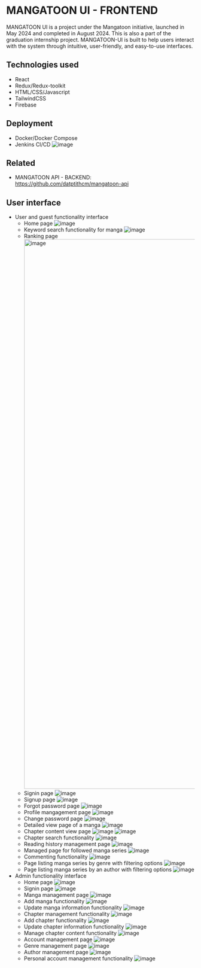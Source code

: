 # MANGATOON UI - FRONTEND
MANGATOON UI is a project under the Mangatoon initiative, launched in May 2024 and completed in August 2024. This is also a part of the graduation internship project. MANGATOON-UI is built to help users interact with the system through intuitive, user-friendly, and easy-to-use interfaces.
## Technologies used
- React
- Redux/Redux-toolkit
- HTML/CSS/Javascript
- TailwindCSS
- Firebase
## Deployment
- Docker/Docker Compose
- Jenkins CI/CD
![image](https://github.com/user-attachments/assets/5f92039c-2d28-40d7-b747-fb0b6ae952bb)
## Related
- MANGATOON API - BACKEND: https://github.com/datptithcm/mangatoon-api
## User interface
- User and guest functionality interface
  + Home page
    ![image](https://github.com/user-attachments/assets/a82b1da2-180b-4180-9c09-de2ec70054dd)
  + Keyword search functionality for manga
    ![image](https://github.com/user-attachments/assets/2b2f0a66-e288-4004-91d6-af63bedb41e4)
  + Ranking page
    <img width="1470" alt="image" src="https://github.com/user-attachments/assets/9ce62e35-635f-4cf0-afe1-b231ed835721">
  + Signin page
    ![image](https://github.com/user-attachments/assets/aa7f4525-dcbd-44ba-bb9b-021f0133f97c)
  + Signup page
    ![image](https://github.com/user-attachments/assets/668e5ce2-8f21-4c5b-9573-56e33d519b67)
  + Forgot password page
    ![image](https://github.com/user-attachments/assets/4230ff0b-c128-4d99-84ef-b5fbcac2af2e)
  + Profile mangagement page
    ![image](https://github.com/user-attachments/assets/78eecf03-a5b8-4768-a951-fde5d4d49352)
  + Change password page
    ![image](https://github.com/user-attachments/assets/1866e95b-fe95-4f85-b267-14493fa8c25a)
  + Detailed view page of a manga
    ![image](https://github.com/user-attachments/assets/977e236a-8998-436b-b651-0f8b221b6613)
  + Chapter content view page
    ![image](https://github.com/user-attachments/assets/8a976c18-bacc-46a9-b098-8efe4ddddbc0)
    ![image](https://github.com/user-attachments/assets/09caf572-c53a-4a9b-a5dd-8e532836c36e)
  + Chapter search functionality
    ![image](https://github.com/user-attachments/assets/60707d2e-4c4b-4f1c-9467-e70e6bf0bf0a)
  + Reading history management page
    ![image](https://github.com/user-attachments/assets/29356f33-9182-48aa-b539-5372dd96273e)
  + Managed page for followed manga series
    ![image](https://github.com/user-attachments/assets/31bddf6b-482f-4824-aeeb-4edb58f83e30)
  + Commenting functionality
    ![image](https://github.com/user-attachments/assets/490be0b6-ddf7-4519-8f66-89f8662db891)
  + Page listing manga series by genre with filtering options
    ![image](https://github.com/user-attachments/assets/25b350ed-eb02-460b-9ccf-415232a8bade)
  + Page listing manga series by an author with filtering options
    ![image](https://github.com/user-attachments/assets/3b86b66c-480f-46de-9b3d-d378c29e7073)
- Admin functionality interface
  + Home page
    ![image](https://github.com/user-attachments/assets/630198ce-2bdc-4a9e-a8ac-0f4e21979cc1)
  + Signin page
    ![image](https://github.com/user-attachments/assets/46f10607-7c98-45ff-ac8f-c9c92b65db1a)
  + Manga management page
    ![image](https://github.com/user-attachments/assets/bbf84763-2a94-4085-b8db-9ee7c475858b)
  + Add manga functionality
    ![image](https://github.com/user-attachments/assets/04c22ecb-cc63-4d49-87a9-26f6d794b3c0)
  + Update manga information functionality
    ![image](https://github.com/user-attachments/assets/5f53d866-f8f9-443d-8189-795da96d25ee)
  + Chapter management functionality
    ![image](https://github.com/user-attachments/assets/a46ccdbb-86a0-41d6-bd93-ea46c3e8bf86)
  + Add chapter functionality
    ![image](https://github.com/user-attachments/assets/ceb02967-ea41-476d-a170-7c033587c121)
  + Update chapter information functionality
    ![image](https://github.com/user-attachments/assets/2705bec8-d124-41e3-8543-1c55e236cafc)
  + Manage chapter content functionality
    ![image](https://github.com/user-attachments/assets/954027a5-6880-4798-9cbb-01c1fe5f88cc)
  + Account management page
    ![image](https://github.com/user-attachments/assets/22a92cc0-bc6d-4769-a506-ff15f0d396ef)
  + Genre management page
    ![image](https://github.com/user-attachments/assets/fa33daa6-e183-4f57-89d4-0cf5d638a475)
  + Author management page
    ![image](https://github.com/user-attachments/assets/9e3d56fc-b154-4b0e-bda7-b1827f775346)
  + Personal account management functionality
    ![image](https://github.com/user-attachments/assets/c10ba200-6488-408d-b39d-9b31aa69eb39)

